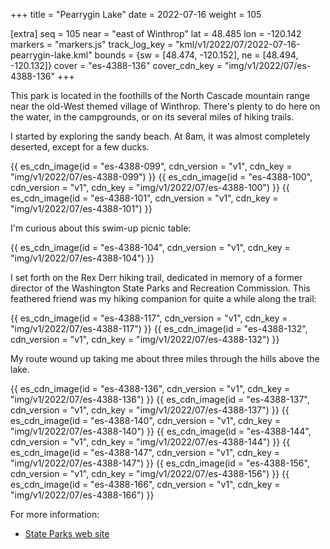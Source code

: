 +++
title = "Pearrygin Lake"
date = 2022-07-16
weight = 105

[extra]
seq = 105
near = "east of Winthrop"
lat = 48.485
lon = -120.142
markers = "markers.js"
track_log_key = "kml/v1/2022/07/2022-07-16-pearrygin-lake.kml"
bounds = {sw = [48.474, -120.152], ne = [48.494, -120.132]}
cover = "es-4388-136"
cover_cdn_key = "img/v1/2022/07/es-4388-136"
+++

This park is located in the foothills of the North Cascade mountain range near the old-West themed village of Winthrop. There's plenty to do here on the water, in the campgrounds, or on its several miles of hiking trails.

<!-- more -->

I started by exploring the sandy beach. At 8am, it was almost completely deserted, except for a few ducks.

{{ es_cdn_image(id = "es-4388-099", cdn_version = "v1", cdn_key = "img/v1/2022/07/es-4388-099") }}
{{ es_cdn_image(id = "es-4388-100", cdn_version = "v1", cdn_key = "img/v1/2022/07/es-4388-100") }}
{{ es_cdn_image(id = "es-4388-101", cdn_version = "v1", cdn_key = "img/v1/2022/07/es-4388-101") }}

I'm curious about this swim-up picnic table:

{{ es_cdn_image(id = "es-4388-104", cdn_version = "v1", cdn_key = "img/v1/2022/07/es-4388-104") }}

I set forth on the Rex Derr hiking trail, dedicated in memory of a former director of the Washington State Parks and Recreation Commission. This feathered friend was my hiking companion for quite a while along the trail:

{{ es_cdn_image(id = "es-4388-117", cdn_version = "v1", cdn_key = "img/v1/2022/07/es-4388-117") }}
{{ es_cdn_image(id = "es-4388-132", cdn_version = "v1", cdn_key = "img/v1/2022/07/es-4388-132") }}

My route wound up taking me about three miles through the hills above the lake.

{{ es_cdn_image(id = "es-4388-136", cdn_version = "v1", cdn_key = "img/v1/2022/07/es-4388-136") }}
{{ es_cdn_image(id = "es-4388-137", cdn_version = "v1", cdn_key = "img/v1/2022/07/es-4388-137") }}
{{ es_cdn_image(id = "es-4388-140", cdn_version = "v1", cdn_key = "img/v1/2022/07/es-4388-140") }}
{{ es_cdn_image(id = "es-4388-144", cdn_version = "v1", cdn_key = "img/v1/2022/07/es-4388-144") }}
{{ es_cdn_image(id = "es-4388-147", cdn_version = "v1", cdn_key = "img/v1/2022/07/es-4388-147") }}
{{ es_cdn_image(id = "es-4388-156", cdn_version = "v1", cdn_key = "img/v1/2022/07/es-4388-156") }}
{{ es_cdn_image(id = "es-4388-166", cdn_version = "v1", cdn_key = "img/v1/2022/07/es-4388-166") }}

For more information:

* [State Parks web site](https://www.parks.wa.gov/563/Pearrygin-Lake)
